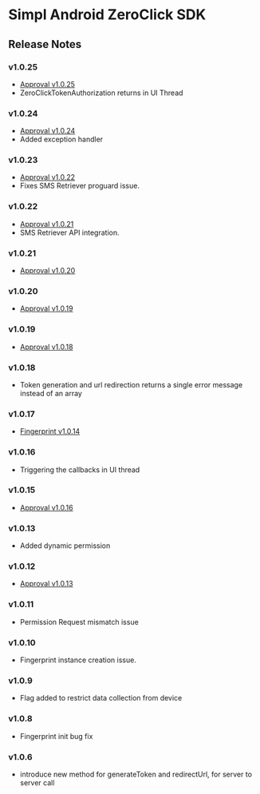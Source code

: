 # Simpl Android ZeroClick SDK

## Release Notes

### v1.0.25

- [Approval v1.0.25](https://github.com/GetSimpl/simpl-android-maven-repo/blob/master/com/simpl/android/approvalSDK/changelog.md#v1025)
- ZeroClickTokenAuthorization returns in UI Thread

### v1.0.24

- [Approval v1.0.24](https://github.com/GetSimpl/simpl-android-maven-repo/blob/master/com/simpl/android/approvalSDK/changelog.md#v1024)
- Added exception handler

### v1.0.23

- [Approval v1.0.22](https://github.com/GetSimpl/simpl-android-maven-repo/blob/master/com/simpl/android/approvalSDK/changelog.md#v1022)
- Fixes SMS Retriever proguard issue.

### v1.0.22

- [Approval v1.0.21](https://github.com/GetSimpl/simpl-android-maven-repo/blob/master/com/simpl/android/approvalSDK/changelog.md#v1021)
- SMS Retriever API integration.

### v1.0.21

- [Approval v1.0.20](https://github.com/GetSimpl/simpl-android-maven-repo/blob/master/com/simpl/android/approvalSDK/changelog.md#v1020)

### v1.0.20

- [Approval v1.0.19](https://github.com/GetSimpl/simpl-android-maven-repo/blob/master/com/simpl/android/approvalSDK/changelog.md#v1019)

### v1.0.19

- [Approval v1.0.18](https://github.com/GetSimpl/simpl-android-maven-repo/blob/master/com/simpl/android/approvalSDK/changelog.md#v1018)

### v1.0.18

- Token generation and url redirection returns a single error message instead of an array

### v1.0.17

- [Fingerprint v1.0.14](https://github.com/GetSimpl/simpl-android-maven-repo/blob/master/com/simpl/android/fingerprintSDK/changelog.md)

### v1.0.16

- Triggering the callbacks in UI thread

### v1.0.15

- [Approval v1.0.16](https://github.com/GetSimpl/simpl-android-maven-repo/blob/master/com/simpl/android/approvalSDK/changelog.md#v1016)

### v1.0.13

- Added dynamic permission

### v1.0.12

- [Approval v1.0.13](https://github.com/GetSimpl/simpl-android-maven-repo/blob/master/com/simpl/android/approvalSDK/changelog.md#v1013)

### v1.0.11

- Permission Request mismatch issue

### v1.0.10

- Fingerprint instance creation issue.

### v1.0.9

- Flag added to restrict data collection from device

### v1.0.8

- Fingerprint init bug fix

### v1.0.6

- introduce new method for generateToken and redirectUrl, for server to server call
